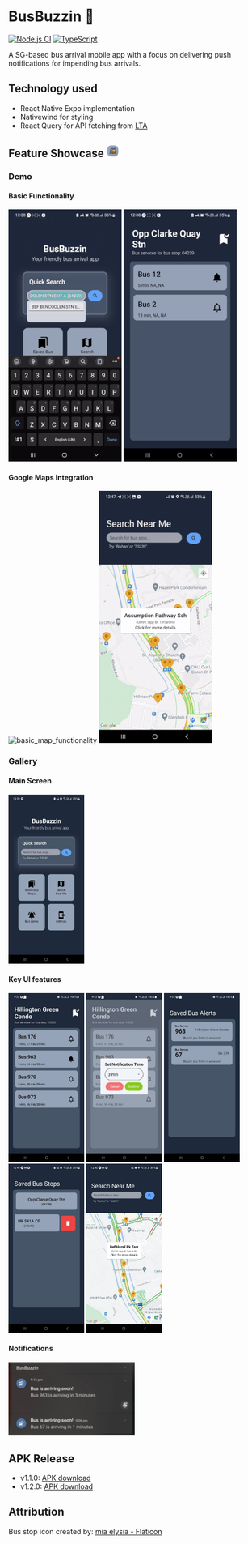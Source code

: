 # BusBuzzin :bus:

[![Node.js CI](https://github.com/KeeJin/BusBuzzin/actions/workflows/node.js.yml/badge.svg?branch=main)](https://github.com/KeeJin/BusBuzzin/actions/workflows/node.js.yml)
[![TypeScript](https://badges.frapsoft.com/typescript/code/typescript.svg?v=101)](https://github.com/ellerbrock/typescript-badges/)

A SG-based bus arrival mobile app with a focus on delivering push notifications for impending bus arrivals.

## Technology used

- React Native Expo implementation
- Nativewind for styling
- React Query for API fetching from [LTA](https://datamall.lta.gov.sg/content/datamall/en/dynamic-data.html)

## Feature Showcase <img alt="logo" src="src/assets/logo.png" width="25">

### Demo

#### Basic Functionality

<p float="left">
<img alt="quick_search_functionality" src="app_showcase/v1.2.0/quick_search_functionality.gif">
<img alt="swipe_to_delete_functionality" src="app_showcase/v1.2.0/swipe_to_delete_functionality.gif">
</p>

#### Google Maps Integration

<p float="left">
<img alt="basic_map_functionality" src="app_showcase/v1.2.0/basic_map_functionality.gif">
<img alt="map_search_functionality" src="app_showcase/v1.2.0/map_search_functionality.gif">
</p>

### Gallery

#### Main Screen

<img alt="main_screen" src="app_showcase/v1.2.0/main_screen.jpg" width="150">

#### Key UI features

<p float="left">
<img alt="bus_service_dashboard" src="app_showcase/v1.1.0/bus_service_dashboard.jpg" width="150">  
<img alt="set_alert_modal" src="app_showcase/v1.1.0/set_alert_modal.jpg" width="150">  
<img alt="saved_bus_alerts" src="app_showcase/v1.1.0/saved_bus_alerts.jpg" width="150">  
<img alt="swipe_to_delete" src="app_showcase/v1.2.0/swipe_to_delete.jpg" width="150">   
<img alt="maps" src="app_showcase/v1.2.0/maps.jpg" width="150">  
</p>

#### Notifications

<img alt="notifications" src="app_showcase/v1.1.0/notifications.jpg" width="250">

## APK Release

- v1.1.0: [APK download](https://www.dropbox.com/scl/fi/o5xuwqjcvkejuqv3aw6iz/BusBuzz_v1.1.0.apk?rlkey=xl6f1m1ondh1e5raz6swhbql5&dl=0)
- v1.2.0: [APK download](https://www.dropbox.com/scl/fi/w4jv8pv3hgnk1ybdka124/BusBuzzin_v1.2.0.apk?rlkey=5dc4w79330dqqokvig577pfij&dl=0)

## Attribution

Bus stop icon created by: <a href="https://www.flaticon.com/free-icons/bus-stop" title="bus stop icons"> mia elysia - Flaticon</a>
